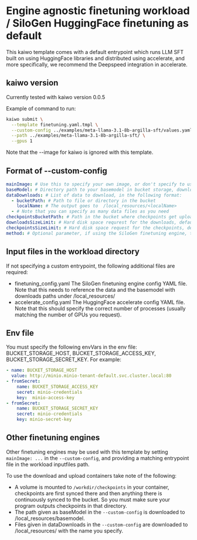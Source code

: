 # Engine agnostic finetuning workload / SiloGen HuggingFace finetuning as default

This kaiwo template comes with a default entrypoint which runs LLM SFT
built on using HuggingFace libraries and distributed using accelerate,
and more specifically, we recommend the Deepspeed integration in accelerate.

## kaiwo version
Currently tested with kaiwo version 0.0.5

Example of command to run:
```bash
kaiwo submit \
  --template finetuning.yaml.tmpl \
  --custom-config ../examples/meta-llama-3.1-8b-argilla-sft/values.yaml \
  --path ../examples/meta-llama-3.1-8b-argilla-sft/ \
  --gpus 1
```

Note that the --image for kaiwo is ignored with this template.

## Format of --custom-config

```yaml
mainImage: # Use this to specify your own image, or don't specify to use the Silogen Huggingface finetuning engine.
baseModel: # Directory path to your basemodel in bucket storage, downloaded to /local_resources/basemodel
dataDownloads: # List of data to download, in the following format:
  - bucketPath: # Path to file or directory in the bucket
    localName: # The output goes to  /local_resources/<localName>
  - # Note that you can specify as many data files as you need
checkpointsBucketPath: # Path in the bucket where checkpoints get uploaded
downloadsSizeLimit: # Hard disk space requrest for the downloads, defaults to 128Gi
checkpointsSizeLimit: # Hard disk space request for the checkpoints, defaults 256Gi
method: # Optional parameter, if using the SiloGen finetuning engine, to specify the finetuning method, defaults to "sft", "dpo" is also supported.
```

## Input files in the workload directory
If not specifying a custom entrypoint, the following additional files are required:
- finetuning\_config.yaml
    The SiloGen finetuning engine config YAML file. Note that this needs to reference
    the data and the basemodel with downloads paths under /local\_resources/
- accelerate\_config.yaml
    The HuggingFace accelerate config YAML file. Note that this should specify the
    correct number of processes (usually matching the number of GPUs you request).

## Env file
You must specify the following envVars in the env file: BUCKET\_STORAGE\_HOST,
BUCKET\_STORAGE\_ACCESS\_KEY, BUCKET\_STORAGE\_SECRET\_KEY. For example:

```yaml
- name: BUCKET_STORAGE_HOST
  value: http://minio.minio-tenant-default.svc.cluster.local:80
- fromSecret:
    name: BUCKET_STORAGE_ACCESS_KEY
    secret: minio-credentials
    key:  minio-access-key
- fromSecret:
    name: BUCKET_STORAGE_SECRET_KEY
    secret: minio-credentials
    key: minio-secret-key
```

## Other finetuning engines

Other finetuning engines may be used with this template by setting `mainImage: ...` in the `--custom-config`,
and providing a matching entrypoint file in the workload inputfiles path.

To use the download and upload containers take note of the following:
- A volume is mounted to `/workdir/checkpoints` in your container, checkpoints are first synced there and then anything there is continuously synced to the bucket. So you must make sure your program outputs checkpoints in that directory.
- The path given as baseModel in the `--custom-config` is downloaded to /local_resources/basemodel.
- Files given in dataDownloads in the `--custom-config` are downloaded to /local_resources/ with the name you specify.
